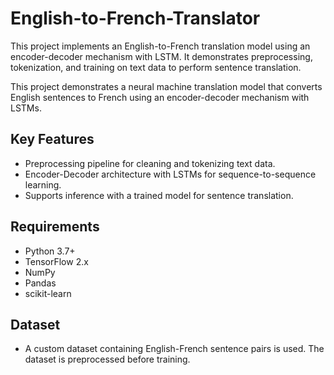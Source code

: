 # English-to-French-Translator
This project implements an English-to-French translation model using an encoder-decoder mechanism with LSTM. It demonstrates preprocessing, tokenization, and training on text data to perform sentence translation.


This project demonstrates a neural machine translation model that converts English sentences to French using an encoder-decoder mechanism with LSTMs.

## Key Features
- Preprocessing pipeline for cleaning and tokenizing text data.
- Encoder-Decoder architecture with LSTMs for sequence-to-sequence learning.
- Supports inference with a trained model for sentence translation.

## Requirements
- Python 3.7+
- TensorFlow 2.x
- NumPy
- Pandas
- scikit-learn

## Dataset
- A custom dataset containing English-French sentence pairs is used. The dataset is preprocessed before training.
